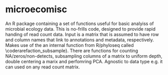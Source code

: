 # microecomisc
An R package containing a set of functions useful for basic analyiss of microbial ecology data. This is no-frills code, designed to provide rapid handing of read count data. Input is a matrix that is assumed to have row and column names that link to annotations and metadata, respectively. Makes use of the an internal function from R/phyloseq called \coderarefaction_subsample}. There are functions for counting NA/zeros/non-detects, subsampling columns of a matrix to uniform depth, double centering a marix and perfomring PCA. Agnostic to data type e.g. it can used on any read count matrix.  
